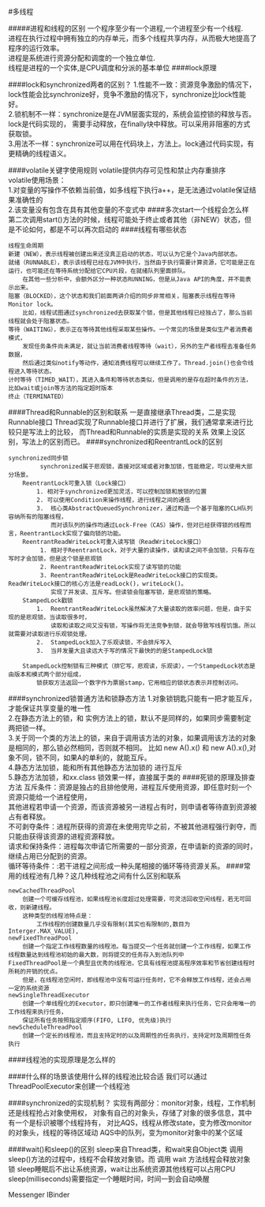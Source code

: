 #多线程

#####进程和线程的区别
一个程序至少有一个进程,一个进程至少有一个线程.\
进程在执行过程中拥有独立的内存单元，而多个线程共享内存，从而极大地提高了程序的运行效率。\
进程是系统进行资源分配和调度的一个独立单位.\
线程是进程的一个实体,是CPU调度和分派的基本单位
####lock原理


####lock和synchronized两者的区别？
1.性能不一致：资源竞争激励的情况下，lock性能会比synchronize好，竞争不激励的情况下，synchronize比lock性能好。\
2.锁机制不一样：synchronize是在JVM层面实现的，系统会监控锁的释放与否。lock是代码实现的，
    需要手动释放，在finally块中释放。可以采用非阻塞的方式获取锁。\
3.用法不一样：synchronize可以用在代码块上，方法上。lock通过代码实现，有更精确的线程语义。


####volatile关键字使用规则
volatile提供内存可见性和禁止内存重排序\
volatile使用场景：\
1.对变量的写操作不依赖当前值，如多线程下执行a++，是无法通过volatile保证结果准确性的\
2.该变量没有包含在具有其他变量的不变式中
####多次start一个线程会怎么样
第二次调用start()方法的时候，线程可能处于终止或者其他（非NEW）状态，但是不论如何，都是不可以再次启动的
####线程有哪些状态
``````
线程生命周期
新建（NEW），表示线程被创建出来还没真正启动的状态，可以认为它是个Java内部状态。
就绪（RUNNABLE），表示该线程已经在JVM中执行，当然由于执行需要计算资源，它可能是正在运行，也可能还在等待系统分配给它CPU片段，在就绪队列里面排队。
    在其他一些分析中，会额外区分一种状态RUNNING，但是从Java API的角度，并不能表示出来。
阻塞（BLOCKED），这个状态和我们前面两讲介绍的同步非常相关，阻塞表示线程在等待Monitor lock。
    比如，线程试图通过synchronized去获取某个锁，但是其他线程已经独占了，那么当前线程就会处于阻塞状态。
等待（WAITING），表示正在等待其他线程采取某些操作。一个常见的场景是类似生产者消费者模式，
    发现任务条件尚未满足，就让当前消费者线程等待（wait），另外的生产者线程去准备任务数据，
    然后通过类似notify等动作，通知消费线程可以继续工作了。Thread.join()也会令线程进入等待状态。
计时等待（TIMED_WAIT），其进入条件和等待状态类似，但是调用的是存在超时条件的方法，比如wait或join等方法的指定超时版本
终止（TERMINATED）
``````
####Thread和Runnable的区别和联系
一是直接继承Thread类，二是实现Runnable接口
Thread实现了Runnable接口并进行了扩展，我们通常拿来进行比较只是写法上的比较，
而Thread和Runnable的实质是实现的关系
效果上没区别，写法上的区别而已。
####synchronized和ReentrantLock的区别
````
synchronized同步锁 
         synchronized属于悲观锁，直接对区域或者对象加锁，性能稳定，可以使用大部分场景。
    ReentrantLock可重入锁（Lock接口） 
        1. 相对于synchronized更加灵活，可以控制加锁和放锁的位置
        2. 可以使用Condition来操作线程，进行线程之间的通信
        3.  核心类AbstractQueuedSynchronizer，通过构造一个基于阻塞的CLH队列容纳所有的阻塞线程，
            而对该队列的操作均通过Lock-Free（CAS）操作，但对已经获得锁的线程而言，ReentrantLock实现了偏向锁的功能。
    ReentrantReadWriteLock可重入读写锁（ReadWriteLock接口） 
         1. 相对于ReentrantLock，对于大量的读操作，读和读之间不会加锁，只有存在写时才会加锁，但是这个锁是悲观锁
         2. ReentrantReadWriteLock实现了读写锁的功能
         3. ReentrantReadWriteLock是ReadWriteLock接口的实现类。ReadWriteLock接口的核心方法是readLock()，writeLock()。
            实现了并发读、互斥写。但读锁会阻塞写锁，是悲观锁的策略。
    StampedLock戳锁 
        1.  ReentrantReadWriteLock虽然解决了大量读取的效率问题，但是，由于实现的是悲观锁，当读取很多时，
            读取和读取之间又没有锁，写操作将无法竞争到锁，就会导致写线程饥饿。所以就需要对读取进行乐观锁处理。
        2.  StampedLock加入了乐观读锁，不会排斥写入
        3.  当并发量大且读远大于写的情况下最快的的是StampedLock锁
        
    StampedLock控制锁有三种模式（排它写，悲观读，乐观读），一个StampedLock状态是由版本和模式两个部分组成，
        锁获取方法返回一个数字作为票据stamp，它用相应的锁状态表示并控制访问。
````
####synchronized锁普通方法和锁静态方法
1.对象锁钥匙只能有一把才能互斥，才能保证共享变量的唯一性\
2.在静态方法上的锁，和 实例方法上的锁，默认不是同样的，如果同步需要制定两把锁一样。\
3.关于同一个类的方法上的锁，来自于调用该方法的对象，如果调用该方法的对象是相同的，那么锁必然相同，否则就不相同。
    比如 new A().x() 和 new A().x(),对象不同，锁不同，如果A的单利的，就能互斥。\
4.静态方法加锁，能和所有其他静态方法加锁的 进行互斥\
5.静态方法加锁，和xx.class 锁效果一样，直接属于类的
####死锁的原理及排查方法
互斥条件：资源是独占的且排他使用，进程互斥使用资源，即任意时刻一个资源只能给一个进程使用，\
        其他进程若申请一个资源，而该资源被另一进程占有时，则申请者等待直到资源被占有者释放。\
不可剥夺条件：进程所获得的资源在未使用完毕之前，不被其他进程强行剥夺，而只能由获得该资源的进程资源释放。\
请求和保持条件：进程每次申请它所需要的一部分资源，在申请新的资源的同时，继续占用已分配到的资源。\
循环等待条件：:若干进程之间形成一种头尾相接的循环等待资源关系。 
####常用的线程池有几种？这几种线程池之间有什么区别和联系

````
newCachedThreadPool
    创建一个可缓存线程池，如果线程池长度超过处理需要，可灵活回收空闲线程，若无可回收，则新建线程。
    这种类型的线程池特点是：
        工作线程的创建数量几乎没有限制(其实也有限制的,数目为Interger.MAX_VALUE),
newFixedThreadPool
    创建一个指定工作线程数量的线程池。每当提交一个任务就创建一个工作线程，如果工作线程数量达到线程池初始的最大数，则将提交的任务存入到池队列中
FixedThreadPool是一个典型且优秀的线程池，它具有线程池提高程序效率和节省创建线程时所耗的开销的优点。
    但是，在线程池空闲时，即线程池中没有可运行任务时，它不会释放工作线程，还会占用一定的系统资源
newSingleThreadExecutor
    创建一个单线程化的Executor，即只创建唯一的工作者线程来执行任务，它只会用唯一的工作线程来执行任务，
    保证所有任务按照指定顺序(FIFO, LIFO, 优先级)执行
newScheduleThreadPool
    创建一个定长的线程池，而且支持定时的以及周期性的任务执行，支持定时及周期性任务执行
````
####线程池的实现原理是怎么样的

####什么样的场景该使用什么样的线程池比较合适
我们可以通过ThreadPoolExecutor来创建一个线程池

####synchronized的实现机制？
实现有两部分：monitor对象，线程，工作机制还是线程抢占对象使用权，
对象有自己的对象头，存储了对象的很多信息，其中有一个是标识被哪个线程持有，
对比AQS，线程从修改state，变为修改monitor的对象头，线程的等待区域动 AQS中的队列，变为monitor对象中的某个区域



####wait()和sleep()的区别
sleep来自Thread类，和wait来自Object类
调用sleep()方法的过程中，线程不会释放对象锁。而 调用 wait 方法线程会释放对象锁
sleep睡眠后不出让系统资源，wait让出系统资源其他线程可以占用CPU
sleep(milliseconds)需要指定一个睡眠时间，时间一到会自动唤醒








Messenger 
IBinder
















